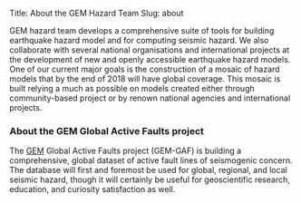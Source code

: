 Title: About the GEM Hazard Team
Slug: about

GEM hazard team develops a comprehensive suite of tools for building earthquake 
hazard model and for computing seismic hazard. We also collaborate with several 
national organisations and international projects at the development of new and 
openly accessible earthquake hazard models. One of our current major goals is 
the construction of a mosaic of hazard models that by the end of 2018 will have 
global coverage. This mosaic is built relying a much as possible on models 
created either through community-based project or by renown national agencies 
and international projects.


### About the GEM Global Active Faults project

The [GEM](GEM) Global Active Faults project (GEM-GAF) is building a 
comprehensive, global dataset of active fault lines of seismogenic concern. The 
database will first and foremost be used for global, regional, and local 
seismic hazard, though it will certainly be useful for geoscientific research, 
education, and curiosity satisfaction as well.



[GEM]: www.globalquakemodel.org
